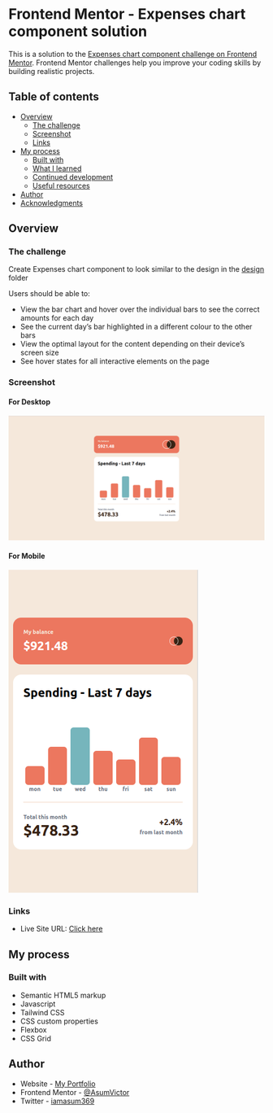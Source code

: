 
# Frontend Mentor - Expenses chart component solution

This is a solution to the [Expenses chart component challenge on Frontend Mentor](https://www.frontendmentor.io/challenges/expenses-chart-component-e7yJBUdjwt). Frontend Mentor challenges help you improve your coding skills by building realistic projects.

## Table of contents

- [Overview](#overview)
  - [The challenge](#the-challenge)
  - [Screenshot](#screenshot)
  - [Links](#links)
- [My process](#my-process)
  - [Built with](#built-with)
  - [What I learned](#what-i-learned)
  - [Continued development](#continued-development)
  - [Useful resources](#useful-resources)
- [Author](#author)
- [Acknowledgments](#acknowledgments)


## Overview

### The challenge
Create Expenses chart component to look similar to the design in the [design](design/) folder

Users should be able to:
- View the bar chart and hover over the individual bars to see the correct amounts for each day
- See the current day’s bar highlighted in a different colour to the other bars
- View the optimal layout for the content depending on their device’s screen size
- See hover states for all interactive elements on the page

### Screenshot

#### For Desktop
![](screenshot/screenshot.png)

#### For Mobile
![](screenshot/ScreenshotMobile.png)


### Links

- Live Site URL: [Click here](https://your-live-site-url.com)

## My process

### Built with

- Semantic HTML5 markup
- Javascript
- Tailwind CSS
- CSS custom properties
- Flexbox
- CSS Grid

## Author

- Website - [My Portfolio](https://asumvictor.github.io/Portfolio/)
- Frontend Mentor - [@AsumVictor](https://www.frontendmentor.io/profile/Asumvictor-dev)
- Twitter - [iamasum369](https://twitter.com/iamasum369)

